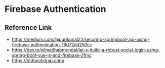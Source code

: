 # Firebase Authentication

## Reference Link
- https://medium.com/@purikunal22/securing-springboot-api-using-firebase-authentication-16d72dd250cc
- https://dev.to/nilmadhabmondal/let-s-build-a-robust-social-login-using-spring-boot-vue-js-and-firebase-2fmc
- https://mdbootstrap.com/
